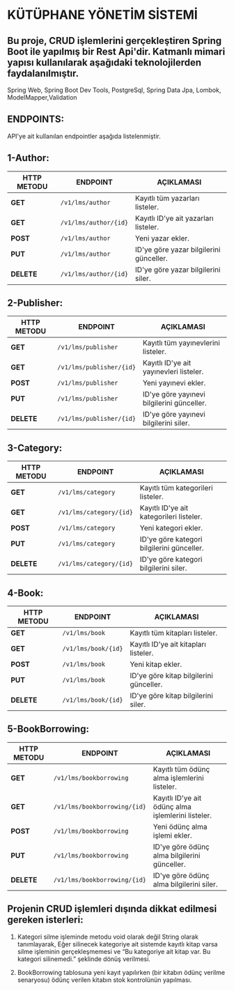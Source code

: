 KÜTÜPHANE YÖNETİM SİSTEMİ
==========================
Bu proje, CRUD işlemlerini gerçekleştiren Spring Boot ile yapılmış bir Rest Api'dir. 
Katmanlı mimari yapısı kullanılarak aşağıdaki teknolojilerden faydalanılmıştır.   
-------------------------------------------------------------------------------------  
Spring Web, Spring Boot Dev Tools, PostgreSql, Spring Data Jpa, Lombok, ModelMapper,Validation  

ENDPOINTS:
-----------  
API'ye ait kullanılan endpointler aşağıda listelenmiştir. 
  
1-Author:
-------
HTTP METODU | ENDPOINT | AÇIKLAMASI
--- | --- | ---
**GET** | `/v1/lms/author` | Kayıtlı tüm yazarları listeler.
**GET** | `/v1/lms/author/{id}` | Kayıtlı ID'ye ait yazarları listeler.
**POST** | `/v1/lms/author` | Yeni yazar ekler.
**PUT** | `/v1/lms/author` | ID'ye göre yazar bilgilerini günceller.
**DELETE** | `/v1/lms/author/{id}` | ID'ye göre yazar bilgilerini siler.  

  2-Publisher:
  -----------  
  HTTP METODU | ENDPOINT | AÇIKLAMASI
--- | --- | ---
**GET** | `/v1/lms/publisher` | Kayıtlı tüm yayınevlerini listeler.
**GET** | `/v1/lms/publisher/{id}` | Kayıtlı ID'ye ait yayınevleri listeler.
**POST** | `/v1/lms/publisher` | Yeni yayınevi ekler.
**PUT** | `/v1/lms/publisher` | ID'ye göre yayınevi bilgilerini günceller.
**DELETE** | `/v1/lms/publisher/{id}` | ID'ye göre yayınevi bilgilerini siler.   

  3-Category: 
  ----------
  HTTP METODU | ENDPOINT | AÇIKLAMASI
--- | --- | ---
**GET** | `/v1/lms/category` | Kayıtlı tüm kategorileri listeler.
**GET** | `/v1/lms/category/{id}` | Kayıtlı ID'ye ait kategorileri listeler.
**POST** | `/v1/lms/category` | Yeni kategori ekler.
**PUT** | `/v1/lms/category` | ID'ye göre kategori bilgilerini günceller.
**DELETE** | `/v1/lms/category/{id}` | ID'ye göre kategori bilgilerini siler.   
  
4-Book:  
-------
  HTTP METODU | ENDPOINT | AÇIKLAMASI
--- | --- | ---
**GET** | `/v1/lms/book` | Kayıtlı tüm kitapları listeler.
**GET** | `/v1/lms/book/{id}` | Kayıtlı ID'ye ait kitapları listeler.
**POST** | `/v1/lms/book` | Yeni kitap ekler.
**PUT** | `/v1/lms/book` | ID'ye göre kitap bilgilerini günceller.
**DELETE** | `/v1/lms/book/{id}` | ID'ye göre kitap bilgilerini siler.    

5-BookBorrowing:
----------------
  HTTP METODU | ENDPOINT | AÇIKLAMASI
--- | --- | ---
**GET** | `/v1/lms/bookborrowing` | Kayıtlı tüm ödünç alma işlemlerini listeler.
**GET** | `/v1/lms/bookborrowing/{id}` | Kayıtlı ID'ye ait ödünç alma işlemlerini listeler.
**POST** | `/v1/lms/bookborrowing` | Yeni ödünç alma işlemi ekler.
**PUT** | `/v1/lms/bookborrowing` | ID'ye göre ödünç alma bilgilerini günceller.
**DELETE** | `/v1/lms/bookborrowing/{id}` | ID'ye göre ödünç alma bilgilerini siler.   

**Projenin CRUD işlemleri dışında dikkat edilmesi gereken isterleri:**
----------------------------------------------------------------------
1. Kategori silme işleminde metodu void olarak değil String olarak tanımlayarak,
Eğer silinecek kategoriye ait sistemde kayıtlı kitap varsa silme işleminin gerçekleşmemesi 
ve “Bu kategoriye ait kitap var. Bu kategori silinemedi.” şeklinde dönüş verilmesi.

2. BookBorrowing tablosuna yeni kayıt yapılırken (bir kitabın ödünç verilme senaryosu) ödünç verilen kitabın stok kontrolünün yapılması.



